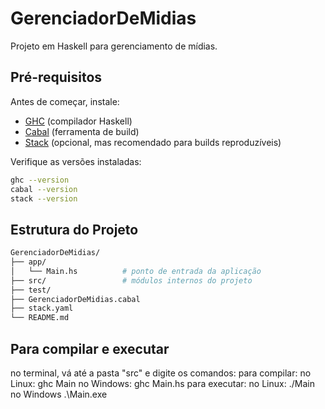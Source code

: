 # GerenciadorDeMidias

Projeto em Haskell para gerenciamento de mídias.

## Pré-requisitos

Antes de começar, instale:

- [GHC](https://www.haskell.org/ghc/) (compilador Haskell)
- [Cabal](https://www.haskell.org/cabal/) (ferramenta de build)
- [Stack](https://haskellstack.org) (opcional, mas recomendado para builds reproduzíveis)

Verifique as versões instaladas:

```bash
ghc --version
cabal --version
stack --version

```

## Estrutura do Projeto

```bash
GerenciadorDeMidias/
├── app/
│   └── Main.hs          # ponto de entrada da aplicação
├── src/                 # módulos internos do projeto
├── test/               
├── GerenciadorDeMidias.cabal
├── stack.yaml
└── README.md
```


## Para compilar e executar
no terminal, vá até a pasta "src" e digite os comandos:
para compilar:
no Linux: ghc Main
no Windows: ghc Main.hs
para executar:
no Linux: ./Main
no Windows .\Main.exe
